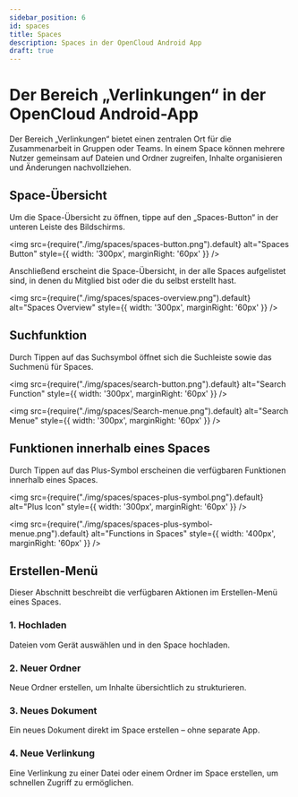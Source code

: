 ```yaml
---
sidebar_position: 6
id: spaces
title: Spaces
description: Spaces in der OpenCloud Android App
draft: true
---
```


# Der Bereich „Verlinkungen“ in der OpenCloud Android-App

Der Bereich „Verlinkungen“ bietet einen zentralen Ort für die Zusammenarbeit in Gruppen oder Teams. In einem Space können mehrere Nutzer gemeinsam auf Dateien und Ordner zugreifen, Inhalte organisieren und Änderungen nachvollziehen.

## Space-Übersicht

Um die Space-Übersicht zu öffnen, tippe auf den „Spaces-Button“ in der unteren Leiste des Bildschirms.

<img src={require("./img/spaces/spaces-button.png").default} alt="Spaces Button" style={{ width: '300px', marginRight: '60px' }} />

Anschließend erscheint die Space-Übersicht, in der alle Spaces aufgelistet sind, in denen du Mitglied bist oder die du selbst erstellt hast.

<img src={require("./img/spaces/spaces-overview.png").default} alt="Spaces Overview" style={{ width: '300px', marginRight: '60px' }} />

## Suchfunktion

Durch Tippen auf das Suchsymbol öffnet sich die Suchleiste sowie das Suchmenü für Spaces.

<img src={require("./img/spaces/search-button.png").default} alt="Search Function" style={{ width: '300px', marginRight: '60px' }} />

<img src={require("./img/spaces/Search-menue.png").default} alt="Search Menue" style={{ width: '300px', marginRight: '60px' }} />

## Funktionen innerhalb eines Spaces

Durch Tippen auf das Plus-Symbol erscheinen die verfügbaren Funktionen innerhalb eines Spaces.

<img src={require("./img/spaces/spaces-plus-symbol.png").default} alt="Plus Icon" style={{ width: '300px', marginRight: '60px' }} />

<img src={require("./img/spaces/spaces-plus-symbol-menue.png").default} alt="Functions in Spaces" style={{ width: '400px', marginRight: '60px' }} />

## Erstellen-Menü

Dieser Abschnitt beschreibt die verfügbaren Aktionen im Erstellen-Menü eines Spaces.

### 1. Hochladen

Dateien vom Gerät auswählen und in den Space hochladen.

### 2. Neuer Ordner

Neue Ordner erstellen, um Inhalte übersichtlich zu strukturieren.

### 3. Neues Dokument

Ein neues Dokument direkt im Space erstellen – ohne separate App.

### 4. Neue Verlinkung

Eine Verlinkung zu einer Datei oder einem Ordner im Space erstellen, um schnellen Zugriff zu ermöglichen.
